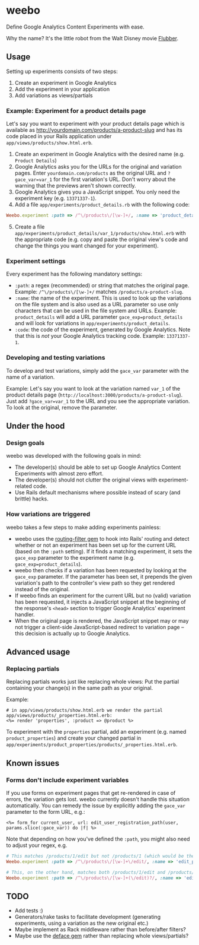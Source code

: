 # weebo

Define Google Analytics Content Experiments with ease.

Why the name? It's the little robot from the Walt Disney movie [Flubber](http://en.wikipedia.org/wiki/Flubber_\(film\)).

## Usage

Setting up experiments consists of two steps:

1. Create an experiment in Google Analytics
2. Add the experiment in your application
3. Add variations as views/partials

### Example: Experiment for a product details page

Let's say you want to experiment with your product details page which is available as http://yourdomain.com/products/a-product-slug and has its code placed in your Rails application under `app/views/products/show.html.erb`.

1. Create an experiment in Google Analytics with the desired name (e.g. `Product Details`)
2. Google Analytics asks you for the URLs for the original and variation pages. Enter `yourdomain.com/products` as the original URL and `?gace_var=var_1` for the first variation's URL. Don't worry about the warning that the previews aren't shown correctly.
3. Google Analytics gives you a JavaScript snippet. You only need the experiment key (e.g. `13371337-1`).
4. Add a file `app/experiments/product_details.rb` with the following code:

``` ruby
Weebo.experiment :path => /^\/products\/[\w-]+/, :name => 'product_details', :code => '13371337-1'
```

5. Create a file `app/experiments/product_details/var_1/products/show.html.erb` with the appropriate code (e.g. copy and paste the original view's code and change the things you want changed for your experiment).

### Experiment settings

Every experiment has the following mandatory settings:

- `:path`: a regex (recommended) or string that matches the original page. Example: `/^\/products\/[\w-]+/` matches `/products/a-product-slug`.
- `:name`: the name of the experiment. This is used to look up the variations on the file system and is also used as a URL parameter so use only characters that can be used in the file system and URLs. Example: `product_details` will add a URL parameter `gace_exp=product_details` and will look for variations in `app/experiments/product_details`.
- `:code`: the code of the experiment, generated by Google Analytics. Note that this is *not* your Google Analytics tracking code. Example: `13371337-1`.

### Developing and testing variations

To develop and test variations, simply add the `gace_var` parameter with the name of a variation.

Example: Let's say you want to look at the variation named `var_1` of the product details page (`http://localhost:3000/products/a-product-slug`). Just add `?gace_var=var_1` to the URL and you see the appropriate variation. To look at the original, remove the parameter.

## Under the hood

### Design goals

weebo was developed with the following goals in mind:

- The developer(s) should be able to set up Google Analytics Content Experiments with almost zero effort.
- The developer(s) should not clutter the original views with experiment-related code.
- Use Rails default mechanisms where possible instead of scary (and brittle) hacks.

### How variations are triggered

weebo takes a few steps to make adding experiments painless:

- weebo uses the [routing-filter gem](https://github.com/svenfuchs/routing-filter) to hook into Rails' routing and detect whether or not an experiment has been set up for the current URL (based on the `:path` setting). If it finds a matching experiment, it sets the `gace_exp` parameter to the experiment name (e.g. `gace_exp=product_details`).
- weebo then checks if a variation has been requested by looking at the `gace_exp` parameter. If the parameter has been set, it prepends the given variation's path to the controller's view path so they get rendered instead of the original.
- If weebo finds an experiment for the current URL but no (valid) variation has been requested, it injects a JavaScript snippet at the beginning of the response's `<head>` section to trigger Google Analytics' experiment handler.
- When the original page is rendered, the JavaScript snippet may or may not trigger a client-side JavaScript-based redirect to variation page – this decision is actually up to Google Analytics.

## Advanced usage

### Replacing partials

Replacing partials works just like replacing whole views: Put the partial containing your change(s) in the same path as your original.

Example:
``` erb
# in app/views/products/show.html.erb we render the partial app/views/products/_properties.html.erb:
<%= render 'properties', :product => @product %>
```
To experiment with the `properties` partial, add an experiment (e.g. named `product_properties`) and create your changed partial in `app/experiments/product_properties/products/_properties.html.erb`.

## Known issues

### Forms don't include experiment variables

If you use forms on experiment pages that get re-rendered in case of errors, the variation gets lost. weebo currently doesn't handle this situation automatically. You can remedy the issue by explicitly adding the `gace_var` parameter to the form URL, e.g.:
``` erb
<%= form_for current_user, url: edit_user_registration_path(user, params.slice(:gace_var)) do |f| %>
```
Note that depending on how you've defined the `:path`, you might also need to adjust your regex, e.g.
``` ruby
# This matches /products/1/edit but not /products/1 (which would be the target of the edit form by default):
Weebo.experiment :path => /^\/products\/[\w-]+\/edit/, :name => 'edit_product_form', :code => '13371337-1'

# This, on the other hand, matches both /products/1/edit and /products/1:
Weebo.experiment :path => /^\/products\/[\w-]+(\/edit)?/, :name => 'edit_product_form', :code => '13371337-1'
```

## TODO

- Add tests :)
- Generators/rake tasks to facilitate development (generating experiments, using a variation as the new original etc.)
- Maybe implement as Rack middleware rather than before/after filters?
- Maybe use the [deface gem](https://github.com/spree/deface) rather than replacing whole views/partials?
